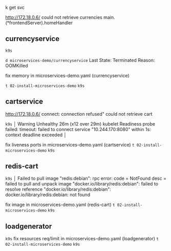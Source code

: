 
k get svc

<!--
NAME                    TYPE           CLUSTER-IP      EXTERNAL-IP   PORT(S)        AGE
adservice               ClusterIP      10.96.25.214    <none>        9555/TCP       18m
cartservice             ClusterIP      10.96.76.40     <none>        7070/TCP       18m
checkoutservice         ClusterIP      10.96.178.195   <none>        5050/TCP       18m
currencyservice         ClusterIP      10.96.82.184    <none>        7000/TCP       18m
emailservice            ClusterIP      10.96.80.72     <none>        5000/TCP       18m
frontend                ClusterIP      10.96.44.245    <none>        80/TCP         18m
frontend-external       LoadBalancer   10.96.34.89     172.18.0.6    80:32212/TCP   18m
paymentservice          ClusterIP      10.96.218.193   <none>        50051/TCP      18m
productcatalogservice   ClusterIP      10.96.102.49    <none>        3550/TCP       18m
recommendationservice   ClusterIP      10.96.142.129   <none>        8080/TCP       18m
redis-cart              ClusterIP      10.96.22.118    <none>        6379/TCP       18m
shippingservice         ClusterIP      10.96.210.45    <none>        50051/TCP      18m
-->

http://172.18.0.6/
   could not retrieve currencies
     main.(*frontendServer).homeHandler

## currencyservice

`k9s`

`d microservices-demo/currencyservice`
    Last State: Terminated
      Reason: OOMKilled

fix memory in microservices-demo.yaml (currencyservice)

`t 02-install-microservices-demo`
`k9s`

## cartservice

http://172.18.0.6/
    connect: connection refused"
        could not retrieve cart

`k9s`
│   Warning  Unhealthy  26m (x12 over 29m)    kubelet            Readiness probe failed: timeout: failed to connect service
        "10.244.170:8080" within 1s: context deadline exceeded      │

fix liveness ports in microservices-demo.yaml (cartservice)
`t 02-install-microservices-demo`
`k9s`

## redis-cart

`k9s`
│   Failed to pull image "redis:debian": rpc error: code = NotFound desc = failed to pull and unpack image
        "docker.io/library/redis:debian": failed to resolve reference "docker.io/library/redis:debian":
            docker.io/library/redis:debian: not found

fix image in microservices-demo.yaml (redis-cart)
`t 02-install-microservices-demo`
`k9s`

## loadgenerator

`k9s`
fix resources req/limit in microservices-demo.yaml (loadgenerator)
`t 02-install-microservices-demo`
`k9s`
